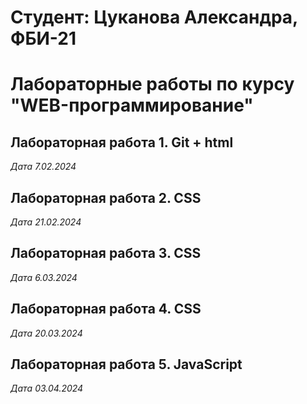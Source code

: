 # Студент: Цуканова Александра, ФБИ-21

# Лабораторные работы по курсу "WEB-программирование"

## Лабораторная работа 1. Git + html

*Дата 7.02.2024*

## Лабораторная работа 2. CSS

*Дата 21.02.2024*

## Лабораторная работа 3. CSS

*Дата 6.03.2024*

## Лабораторная работа 4. CSS

*Дата 20.03.2024*

## Лабораторная работа 5. JavaScript

*Дата 03.04.2024*